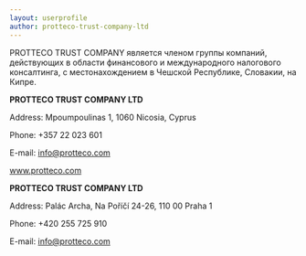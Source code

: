 ```yaml
---
layout: userprofile
author: protteco-trust-company-ltd
---
```

PROTTECO TRUST COMPANY является членом группы компаний, действующих в области финансового и международного
налогового консалтинга, с местонахождением в Чешской Республике, Словакии, на Кипре.

**PROTTECO TRUST COMPANY LTD**

Address: Mpoumpoulinas 1, 1060 Nicosia, Cyprus

Phone: +357 22 023 601

E-mail: info@protteco.com

www.protteco.com

**PROTTECO TRUST COMPANY LTD**

Address: Palác Archa, Na Poříčí 24-26, 110 00 Praha 1

Phone: +420 255 725 910

E-mail: info@protteco.com
